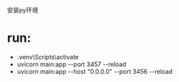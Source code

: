 

安装py环境

# run:
- .venv\Scripts\activate
- uvicorn main:app --port 3457 --reload
- uvicorn main:app --host "0.0.0.0" --port 3456 --reload